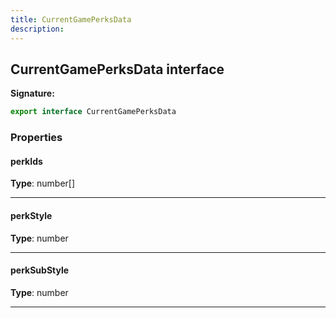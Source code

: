 ```yaml
---
title: CurrentGamePerksData
description: 
---
```


## CurrentGamePerksData interface



**Signature:**

```ts
export interface CurrentGamePerksData 
```

### Properties

#### perkIds



**Type**: number[]

---

#### perkStyle



**Type**: number

---

#### perkSubStyle



**Type**: number

---

